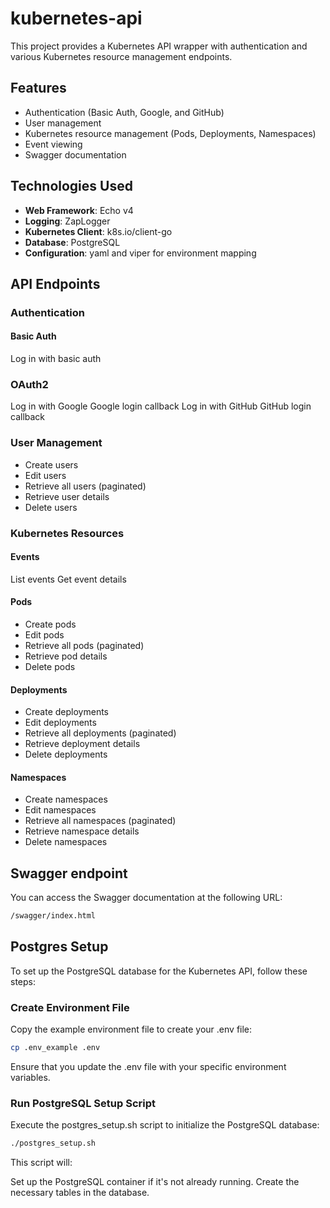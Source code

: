 # kubernetes-api

This project provides a Kubernetes API wrapper with authentication and various Kubernetes resource management endpoints.

## Features

- Authentication (Basic Auth, Google, and GitHub)
- User management
- Kubernetes resource management (Pods, Deployments, Namespaces)
- Event viewing
- Swagger documentation

## Technologies Used

- **Web Framework**: Echo v4
- **Logging**: ZapLogger
- **Kubernetes Client**: k8s.io/client-go
- **Database**: PostgreSQL
- **Configuration**: yaml and viper for environment mapping

## API Endpoints

### Authentication

#### Basic Auth

Log in with basic auth

### OAuth2

Log in with Google
Google login callback
Log in with GitHub
GitHub login callback

### User Management

- Create users
- Edit users
- Retrieve all users (paginated)
- Retrieve user details
- Delete users

### Kubernetes Resources

#### Events

List events
Get event details

#### Pods

- Create pods
- Edit pods
- Retrieve all pods (paginated)
- Retrieve pod details
- Delete pods

#### Deployments

- Create deployments
- Edit deployments
- Retrieve all deployments (paginated)
- Retrieve deployment details
- Delete deployments

#### Namespaces

- Create namespaces
- Edit namespaces
- Retrieve all namespaces (paginated)
- Retrieve namespace details
- Delete namespaces

## Swagger endpoint

You can access the Swagger documentation at the following URL:

```sh
/swagger/index.html
```

## Postgres Setup

To set up the PostgreSQL database for the Kubernetes API, follow these steps:

### Create Environment File

Copy the example environment file to create your .env file:

```sh
cp .env_example .env
```

Ensure that you update the .env file with your specific environment variables.

### Run PostgreSQL Setup Script

Execute the postgres_setup.sh script to initialize the PostgreSQL database:

```sh
./postgres_setup.sh
````

This script will:

Set up the PostgreSQL container if it's not already running.
Create the necessary tables in the database.
